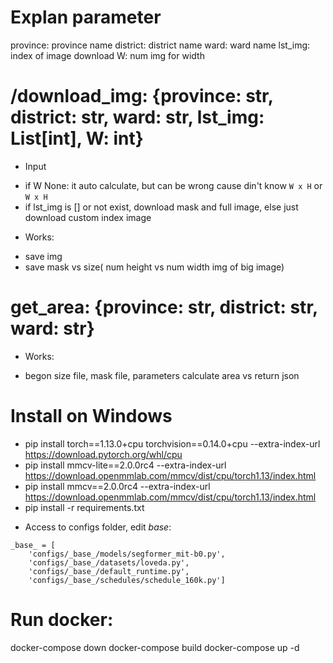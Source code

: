 # Explan parameter
province: province name
district: district name
ward: ward name
lst_img: index of image download
W: num img for width

# /download_img: {province: str, district: str, ward: str, lst_img: List[int], W: int}
* Input
- if W None: it auto calculate, but can be wrong cause din't know `W x H` or `W x H`
- if lst_img is [] or not exist, download mask and full image, else just download custom index image
* Works:
- save img
- save mask vs size( num height vs num width img of big image)

# get_area: {province: str, district: str, ward: str}

* Works:
- begon size file, mask file, parameters calculate area vs return json

# Install on Windows
* pip install torch==1.13.0+cpu torchvision==0.14.0+cpu --extra-index-url https://download.pytorch.org/whl/cpu
* pip install mmcv-lite==2.0.0rc4 --extra-index-url https://download.openmmlab.com/mmcv/dist/cpu/torch1.13/index.html
* pip install mmcv==2.0.0rc4 --extra-index-url https://download.openmmlab.com/mmcv/dist/cpu/torch1.13/index.html
* pip install -r requirements.txt

- Access to configs folder, edit _base_: 

```
_base_ = [
    'configs/_base_/models/segformer_mit-b0.py',
    'configs/_base_/datasets/loveda.py',
    'configs/_base_/default_runtime.py',
    'configs/_base_/schedules/schedule_160k.py']
```

# Run docker:
docker-compose down
docker-compose build
docker-compose up -d